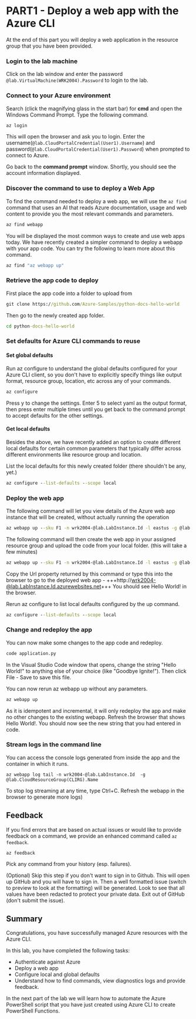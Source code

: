 # PART1 - Deploy a web app with the Azure CLI

At the end of this part you will deploy a web application in the resource group that you have been provided.

### Login to the lab machine
Click on the lab window and enter the password `@lab.VirtualMachine(WRK2004).Password` to login to the lab.

### Connect to your Azure environment
Search (click the magnifying glass in the start bar) for **cmd** and open the  Windows Command Prompt. Type the following command. 
```cmd
az login
```
This will open the browser and ask you to login. Enter the username(`@lab.CloudPortalCredential(User1).Username`) and password(`@lab.CloudPortalCredential(User1).Password`) when prompted to connect to Azure.

Go back to the **command prompt** window. Shortly, you should see the account information displayed.

### Discover the command to use to deploy a Web App
To find the command needed to deploy a web app, we will use the `az find` command that uses an AI that reads Azure documentation, usage and web content to provide you the most relevant commands and parameters.

```cmd
az find webapp
```
You will be displayed the most common ways to create and use web apps today. We have recently created a simpler command to deploy a webapp with your app code. You can try the following to learn more about this command.

```cmd
az find "az webapp up"
```
### Retrieve the app code to deploy
First place the app code into a folder to upload from 
```cmd
git clone https://github.com/Azure-Samples/python-docs-hello-world
```
Then go to the newly created app folder.
```cmd
cd python-docs-hello-world
```
### Set defaults for Azure CLI commands to reuse
#### Set global defaults
Run az configure to understand the global defaults configured for your Azure CLI client, so you don't have to explicitly specify things like output format, resource group, location, etc across any of your commands.

```cmd
az configure
```
Press y to change the settings. Enter 5 to select yaml as the output format, then press enter multiple times until you get back to the command prompt to accept defaults for the other settings.

#### Get local defaults
Besides the above, we have recently added an option to create different local defaults for certain common parameters that typically  differ across different environments like resource group and location. 

List the local defaults for this newly created folder (there shouldn't be any, yet.)
```cmd
az configure --list-defaults --scope local
```
### Deploy the web app
The following command will let you view details of the Azure web app instance that will be created, without actually running the operation
```cmd
az webapp up --sku F1 -n wrk2004-@lab.LabInstance.Id -l eastus -g @lab.CloudResourceGroup(CLIRG).Name --dryrun
```

The following command will then create the web app in your assigned resource group and upload the code from your local folder. (this will take a few minutes)
```cmd
az webapp up --sku F1 -n wrk2004-@lab.LabInstance.Id -l eastus -g @lab.CloudResourceGroup(CLIRG).Name
```
Copy the Url property returned by this command or type this into the browser to go to the deployed web app - +++http://wrk2004-@lab.LabInstance.Id.azurewebsites.net+++ You should see Hello World! in the browser.

Rerun az configure to list local defaults configured by the up command.
```cmd
az configure --list-defaults --scope local
```
### Change and redeploy the app
You can now make some changes to the app code and redeploy.
```cmd
code application.py 
```
In the Visual Studio Code window that opens, change the string "Hello World!" to anything else of your choice (like "Goodbye Ignite!"). Then click File - Save to save this file. 

You can now rerun az webapp up without any parameters. 
```cmd
az webapp up
```
As it is idempotent and incremental, it will only redeploy the app and make no other changes to the existing webapp. Refresh the browser that shows Hello World!. You should now see the new string that you had entered in code.

### Stream logs in the command line
You can access the console logs generated from inside the app and the container in which it runs. 
```Shell
az webapp log tail -n wrk2004-@lab.LabInstance.Id  -g @lab.CloudResourceGroup(CLIRG).Name
```
To stop log streaming at any time, type Ctrl+C. Refresh the webapp in the browser to generate more logs)

## Feedback
If you find errors that are based on actual issues or would like to provide feedback on a command, we provide an enhanced command called `az feedback`. 

```Shell
az feedback
```
Pick any command from your history (esp. failures). 

(Optional) Skip this step if you don't want to sign in to Github. This will open up GitHub and you will have to sign in.  Then a well formatted issue (switch to preview to look at the formatting) will be generated. Look to see that all values have been redacted to protect your private data. Exit out of GitHub (don't submit the issue). 

## Summary
Congratulations, you have successfully managed Azure resources with the Azure CLI.

In this lab, you have completed the following tasks:

- Authenticate against Azure
- Deploy a web app
- Configure local and global defaults
- Understand how to find commands, view diagnostics logs and provide feedback. 

In the next part of the lab we will learn how to automate the Azure PowerShell script that you have just created using Azure CLI to create PowerShell Functions.
